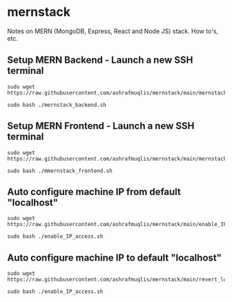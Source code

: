 # mernstack
Notes on MERN (MongoDB, Express, React and Node JS) stack. How to's, etc.

## Setup MERN Backend - Launch a new SSH terminal
```
sudo wget https://raw.githubusercontent.com/ashrafmuqlis/mernstack/main/mernstack_backend.sh
```
```
sudo bash ./mernstack_backend.sh
```

## Setup MERN Frontend - Launch a new SSH terminal
```
sudo wget https://raw.githubusercontent.com/ashrafmuqlis/mernstack/main/mernstack_frontend.sh
```
```
sudo bash ./mmernstack_frontend.sh
```

## Auto configure machine IP from default "localhost"
```
sudo wget https://raw.githubusercontent.com/ashrafmuqlis/mernstack/main/enable_IP_access.sh
```
```
sudo bash ./enable_IP_access.sh
```

## Auto configure machine IP to default "localhost"
```
sudo wget https://raw.githubusercontent.com/ashrafmuqlis/mernstack/main/revert_localhost_only.sh
```
```
sudo bash ./enable_IP_access.sh
```
